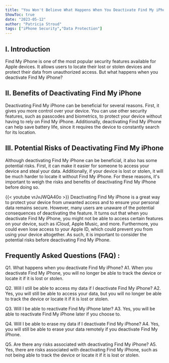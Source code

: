 ```yaml
---
title: "You Won't Believe What Happens When You Deactivate Find My iPhone!"
ShowToc: true 
date: "2023-05-12"
author: "Patricia Stroud" 
tags: ["iPhone Security","Data Protection"]
---
```

## I. Introduction

Find My iPhone is one of the most popular security features available for Apple devices. It allows users to locate their lost or stolen devices and protect their data from unauthorized access. But what happens when you deactivate Find My iPhone?

## II. Benefits of Deactivating Find My iPhone

Deactivating Find My iPhone can be beneficial for several reasons. First, it gives you more control over your device. You can use other security features, such as passcodes and biometrics, to protect your device without having to rely on Find My iPhone. Additionally, deactivating Find My iPhone can help save battery life, since it requires the device to constantly search for its location.

## III. Potential Risks of Deactivating Find My iPhone

Although deactivating Find My iPhone can be beneficial, it also has some potential risks. First, it can make it easier for someone to access your device and steal your data. Additionally, if your device is lost or stolen, it will be much harder to locate it without Find My iPhone. For these reasons, it's important to weigh the risks and benefits of deactivating Find My iPhone before doing so.

{{< youtube vrJvJWQA40o >}} 
Deactivating Find My iPhone is a great way to protect your device from unwanted access and to ensure your personal data remains secure. However, many users are unaware of the potential consequences of deactivating the feature. It turns out that when you deactivate Find My iPhone, you might not be able to access certain features on your device, such as iCloud, Apple Music, and more. Furthermore, you could even lose access to your Apple ID, which could prevent you from using your device altogether. As such, it is important to consider the potential risks before deactivating Find My iPhone.

## Frequently Asked Questions (FAQ) :
Q1. What happens when you deactivate Find My iPhone? 
A1. When you deactivate Find My iPhone, you will no longer be able to track the device or locate it if it is lost or stolen.

Q2. Will I still be able to access my data if I deactivate Find My iPhone? 
A2. Yes, you will still be able to access your data, but you will no longer be able to track the device or locate it if it is lost or stolen.

Q3. Will I be able to reactivate Find My iPhone later? 
A3. Yes, you will be able to reactivate Find My iPhone later if you choose to.

Q4. Will I be able to erase my data if I deactivate Find My iPhone? 
A4. Yes, you will still be able to erase your data remotely if you deactivate Find My iPhone.

Q5. Are there any risks associated with deactivating Find My iPhone? 
A5. Yes, there are risks associated with deactivating Find My iPhone, such as not being able to track the device or locate it if it is lost or stolen.


